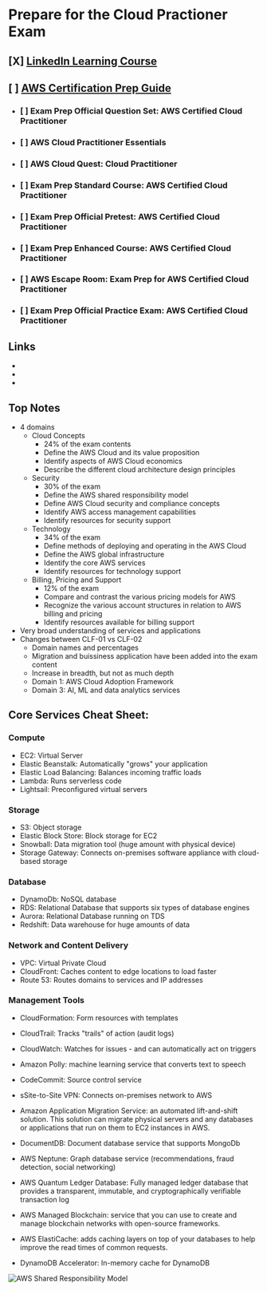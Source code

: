 # Prepare for the Cloud Practioner Exam

## [X] [LinkedIn Learning Course](https://www.linkedin.com/learning/aws-certified-cloud-practitioner-clf-c01-cert-prep-1-cloud-concepts)
## [ ] [AWS Certification Prep Guide](https://aws.amazon.com/certification/certified-cloud-practitioner/?ch=sec&sec=rmg&d=1)
  - ### [ ] Exam Prep Official Question Set: AWS Certified Cloud Practitioner
  - ### [ ] AWS Cloud Practitioner Essentials
  - ### [ ] AWS Cloud Quest: Cloud Practitioner
  - ### [ ] Exam Prep Standard Course: AWS Certified Cloud Practitioner
  - ### [ ] Exam Prep Official Pretest: AWS Certified Cloud Practitioner
  - ### [ ] Exam Prep Enhanced Course: AWS Certified Cloud Practitioner
  - ### [ ] AWS Escape Room: Exam Prep for AWS Certified Cloud Practitioner
  - ### [ ] Exam Prep Official Practice Exam: AWS Certified Cloud Practitioner

## Links
- []()
- []()
- []()

## Top Notes
- 4 domains
  - Cloud Concepts
    - 24% of the exam contents
    - Define the AWS Cloud and its value proposition
    - Identify aspects of AWS Cloud economics
    - Describe the different cloud architecture design principles
  - Security
    - 30% of the exam
    - Define the AWS shared responsibility model
    - Define AWS Cloud security and compliance concepts
    - Identify AWS access management capabilities
    - Identify resources for security support
  - Technology
    - 34% of the exam
    - Define methods of deploying and operating in the AWS Cloud
    - Define the AWS global infrastructure
    - Identify the core AWS services
    - Identify resources for technology support
  - Billing, Pricing and Support
    - 12% of the exam
    - Compare and contrast the various pricing models for AWS
    - Recognize the various account structures in relation to AWS billing and pricing
    - Identify resources available for billing support
- Very broad understanding of services and applications
- Changes between CLF-01 vs CLF-02
  - Domain names and percentages
  - Migration and buissiness application have been added into the exam content
  - Increase in breadth, but not as much depth
  - Domain 1: AWS Cloud Adoption Framework
  - Domain 3: AI, ML and data analytics services

## Core Services Cheat Sheet:
### Compute
- EC2: Virtual Server
- Elastic Beanstalk: Automatically "grows" your application
- Elastic Load Balancing: Balances incoming traffic loads
- Lambda: Runs serverless code
- Lightsail: Preconfigured virtual servers
### Storage
- S3: Object storage
- Elastic Block Store: Block storage for EC2
- Snowball: Data migration tool (huge amount with physical device)
- Storage Gateway: Connects on-premises software appliance with cloud-based storage
### Database
- DynamoDb: NoSQL database
- RDS: Relational Database that supports six types of database engines
- Aurora: Relational Database running on TDS
- Redshift: Data warehouse for huge amounts of data
### Network and Content Delivery
- VPC: Virtual Private Cloud
- CloudFront: Caches content to edge locations to load faster
- Route 53: Routes domains to services and IP addresses
### Management Tools
- CloudFormation: Form resources with templates
- CloudTrail: Tracks "trails" of action (audit logs)
- CloudWatch: Watches for issues - and can automatically act on triggers

- Amazon Polly: machine learning service that converts text to speech
- CodeCommit: Source control service
- sSite-to-Site VPN: Connects on-premises network to AWS
- Amazon Application Migration Service: an automated lift-and-shift solution. This solution can migrate physical servers and any databases or applications that run on them to EC2 instances in AWS.
- DocumentDB: Document database service that supports MongoDb
- AWS Neptune: Graph database service (recommendations, fraud detection, social networking)
- AWS Quantum Ledger Database: Fully managed ledger database that provides a transparent, immutable, and cryptographically verifiable transaction log
- AWS Managed Blockchain: service that you can use to create and manage blockchain networks with open-source frameworks.
- AWS ElastiCache: adds caching layers on top of your databases to help improve the read times of common requests.
- DynamoDB Accelerator: In-memory cache for DynamoDB


![AWS Shared Responsibility Model](/assets/aws-shared-responsibility-model.png "AWS Shared Responsibility Model")

